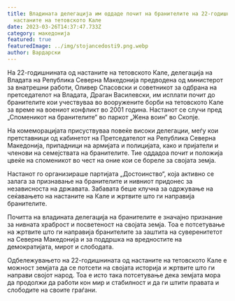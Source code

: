 ```yaml
---
title: Владината делегација им оддаде почит на бранителите на 22-годишнината од
  настаните на тетовското Кале
date: 2023-03-26T14:37:47.733Z
category: македонија
featured: true
featuredImage: ../img/stojancedosti9.png.webp
author: Вардарски
---
```


На 22-годишнината од настаните на тетовското Кале, делегација на Владата на Република Северна Македонија предводена од министерот за внатрешни работи, Оливер Спасовски и советникот за одбрана на претседателот на Владата, Драган Василевски, им исплати почит до бранителите кои учествуваа во вооружените борби на тетовското Кале за време на воениот конфликт во 2001 година. Настанот се случи пред „Споменикот на бранителите“ во паркот „Жена воин“ во Скопје.

На комеморацијата присуствуваа повеќе високи делегации, меѓу кои претставници од кабинетот на Претседателот на Република Северна Македонија, припадници на армијата и полицијата, како и пријатели и членови на семејствата на бранителите. Тие оддадоа почит и положија цвеќе на споменикот во чест на оние кои се бореле за својата земја.

Настанот го организираше партијата „Достоинство“, која активно се залага за признавање на бранителите и нивниот придонес за независноста на државата. Забавата беше клучна за одржување на сеќавањето на настаните на Кале и жртвите што ги направија бранителите.

Почитта на владината делегација на бранителите е значајно признание за нивната храброст и посветеност на својата земја. Тоа е потсетување на жртвите што ги направија бранителите за заштита на суверенитетот на Северна Македонија и за поддршка на вредностите на демократијата, мирот и слободата.

Одбележувањето на 22-годишнината од настаните на тетовското Кале е можност земјата да се потсети на својата историја и жртвите што ги направи својот народ. Тоа е исто така потсетување дека земјата мора да продолжи да работи кон мир и стабилност и да ги штити правата и слободите на своите граѓани.
